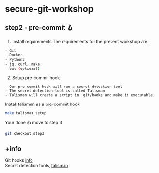 # secure-git-workshop

## step2 - pre-commit 🪝

1. Install requirements
The requirements for the present workshop are:
```bash
- Git
- Docker 
- Python3	
- jq, curl, make
- bat (optional)
```

2. Setup pre-commit hook
```
- Our pre-commit hook will run a secret detection tool
- The secret detection tool is called Talisman
- Talisman will create a script in .git/hooks and make it executable.
```

Install talisman as a pre-commit hook
```bash
make talisman_setup
```

Your done 👍 move to step 3
```bash
git checkout step3
```

## +info
Git hooks [info](https://githooks.com)    
Secret detection tools, [talisman](https://github.com/thoughtworks/talisman#recommended-approach)
